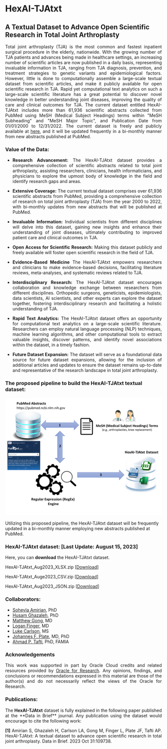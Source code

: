 # HexAI-TJAtxt
## A Textual Dataset to Advance Open Scientific Research in Total Joint Arthroplasty  
<p align="justify">Total joint arthroplasty (TJA) is the most common and fastest inpatient surgical procedure in the elderly, nationwide. With the growing number of TJA patients and advances being made in healthcare settings, an increasing number of scientific articles are now published in a daily basis, representing invaluable information in TJA, ranging from TJA diagnosis, prevention, and treatment strategies to genetic variants and epidemiological factors. However, little is done to computationally assemble a large-scale textual dataset from scientific articles, and make it publicly available for open scientific research in TJA. Rapid yet computational text analytics on such a large-scale scientific literature has a great potential to discover novel knowledge in better understanding joint diseases, improving the quality of care and clinical outcomes for TJA. The current dataset entitled HexAI-TJAtxt includes more than 61,936 scientific abstracts collected from PubMed using MeSH (Medical Subject Headings) terms within "MeSH Subheading" and "MeSH Major Topic", and Publication Date from 01/01/2000 to 12/31/2022. The current dataset is freely and publicly available at <a href="https://github.com/pitthexai/HexAI-TJAtxt" target="_blank">here</a>, and it will be updated frequently in a bi-monthly manner from new abstracts published at PubMed.</p>

### Value of the Data:
+ <p align="justify"><strong>Research Advancement:</strong> The HexAI-TJAtxt dataset provides a comprehensive collection of scientific abstracts related to total joint arthroplasty, assisting researchers, clinicians, health informaticians, and physicians to explore the upmost body of knowledge in the field and identify research gaps and areas.</p>
+ <p align="justify"><strong>Extensive Coverage:</strong> The current textual dataset comprises over 61,936 scientific abstracts from PubMed, providing a comprehensive collection of research on total joint arthroplasty (TJA) from the year 2000 to 2022, with bi-monthly updates from new abstracts that will be published at PubMed.</p>
+ <p align="justify"><strong>Invaluable Information:</strong> Individual scientists from different disciplines will delve into this dataset, gaining new insights and enhance their understanding of joint diseases, ultimately contributing to improved patient care and clinical outcomes in TJA. </p>
+ <p align="justify"><strong>Open Access for Scientific Research:</strong> Making this dataset publicly and freely available will foster open scientific research in the field of TJA.</p>
+ <p align="justify"><strong>Evidence-Based Medicine</strong> The HexAI-TJAtxt empowers researchers and clinicians to make evidence-based decisions, facilitating literature reviews, meta-analyses, and systematic reviews related to TJA. </p>
+ <p align="justify"><strong>Interdisciplinary Research:</strong> The HexAI-TJAtxt dataset encourages collaboration and knowledge exchange between researchers from different disciplines. Orthopedic surgeons, geneticists, epidemiologists, data scientists, AI scientists, and other experts can explore the dataset together, fostering interdisciplinary research and facilitating a holistic understanding of TJA. </p>
+ <p align="justify"><strong>Rapid Text Analytics:</strong> The HexAI-TJAtxt dataset offers an opportunity for computational text analytics on a large-scale scientific literature. Researchers can employ natural language processing (NLP) techniques, machine learning algorithms, and other computational tools to extract valuable insights, discover patterns, and identify novel associations within the dataset, in a timely fashion. </p>
+ <p align="justify"><strong>Future Dataset Expansion:</strong> The dataset will serve as a foundational data source for future dataset expansions, allowing for the inclusion of additional articles and updates to ensure the dataset remains up-to-date and representative of the research landscape in total joint arthroplasty. </p>

### The proposed pipeline to build the HexAI-TJAtxt textual dataset:

![alt text](https://github.com/pitthexai/HexAI-TJAtxt/blob/main/img/Data_in_Brief_Manuscript_Diagram_New.png  "HexAI-TJAtxt")
</p>
<p>Utilizing this proposed pipeline, the HexAI-TJAtxt dataset will be frequently updated in a bi-monthly manner employing new abstracts published at PubMed.
</p>

### HexAI-TJAtxt dataset: [Last Update: August 15, 2023]
<p>Here, you can <strong>download</strong> the HexAI-TJAtxt dataset.</p>
<p>HexAI-TJAtxt_Aug2023_XLSX.zip [<a href="https://drive.google.com/file/d/1mnlAugYMLO3cV5HDzQmzMV1RBVpnIV_Q/view?usp=sharing" target="_blank">Download</a>]</p>
<p>HexAI-TJAtxt_Auge2023_CSV.zip [<a href="https://drive.google.com/file/d/1R5xpO6Oeye8R9T4gv_KfwpO74xWVvNNh/view?usp=sharing" target="_blank">Download</a>]</p>
<p>HexAI-TJAtxt_Aug2023_JSON.zip [<a href="https://drive.google.com/file/d/1zWSSjOUkLGXfsS8pffjTStFixysibO95/view?usp=sharing" target="_blank">Download</a>]</p>

### Collaborators:
+ <a href="https://amiielab.github.io" target="_blank">Soheyla Amirian</a>, PhD
+ <a href="https://www.quincy.edu/directory/husam-ghazaleh-m-s/" target="_blank">Husam Ghazaleh</a>, PhD
+ <a href="https://www.orthonet.pitt.edu/people/matthew-gong-md" target="_blank">Matthew Gong</a>, MD
+ <a href="" target="_blank">Logan Finger</a>, MD
+ <a href="https://pitthexai.github.io/people.html" target="_blank">Luke Carlson</a>, MS
+ <a href="https://www.orthonet.pitt.edu/people/f-johannes-plate-md-phd" target="_blank">Johannes F. Plate</a>, MD, PhD
+ <a href="https://pitthexai.github.io" target="_blank">Ahmad P. Tafti</a>, PhD, FAMIA


### Acknowledgements
<p align="justify">This work was supported in part by Oracle Cloud credits and related resources provided by <a href="https://www.oracle.com/research" target="_blank">Oracle for Research</a>. Any opinions, findings, and conclusions or recommendations expressed in this material are those of the author(s) and do not necessarily reflect the views of the Oracle for Research.</p>

### Publications:

<p align="justify">The <strong>HexAI-TJAtxt</strong> dataset is fully explained in the following paper published at the **Data in Brief** journal. Any publication using the dataset would encourage to cite the following work:
<p align="justify">
<strong>[1]</strong> Amirian S, Ghazaleh H, Carlson LA, Gong M, Finger L, Plate JF, Tafti AP. HexAI-TJAtxt: A textual dataset to advance open scientific research in total joint arthroplasty. Data in Brief. 2023 Oct 31:109738.</p>
